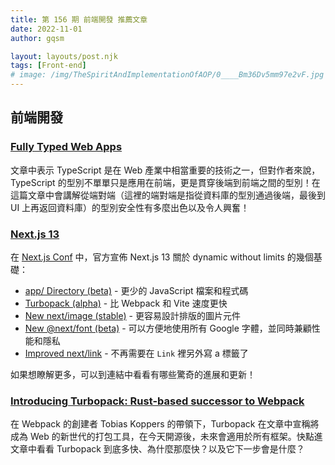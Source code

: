 ```yaml
---
title: 第 156 期 前端開發 推薦文章
date: 2022-11-01
author: gqsm

layout: layouts/post.njk
tags: [Front-end]
# image: /img/TheSpiritAndImplementationOfAOP/0____Bm36Dv5mm97e2vF.jpg
---
```


## 前端開發
<!-- summary -->

### [Fully Typed Web Apps](https://www.epicweb.dev/fully-typed-web-apps)

文章中表示 TypeScript 是在 Web 產業中相當重要的技術之一，但對作者來說，TypeScript 的型別不單單只是應用在前端，更是貫穿後端到前端之間的型別！在這篇文章中會講解從端對端（這裡的端對端是指從資料庫的型別通過後端，最後到 UI 上再返回資料庫）的型別安全性有多麼出色以及令人興奮！

<!-- summary -->

### [Next.js 13](https://nextjs.org/blog/next-13)

在 [Next.js Conf](https://nextjs.org/conf) 中，官方宣佈 Next.js 13 關於 dynamic without limits 的幾個基礎： 

- [app/ Directory (beta)](https://nextjs.org/blog/next-13#app-directory-beta) - 更少的 JavaScript 檔案和程式碼
- [Turbopack (alpha)](https://nextjs.org/blog/next-13#introducing-turbopack-alpha) - 比 Webpack 和 Vite 速度更快
- [New next/image (stable)](https://nextjs.org/blog/next-13#nextimage) - 更容易設計排版的圖片元件
- [New @next/font (beta)](https://nextjs.org/blog/next-13#nextfont) - 可以方便地使用所有 Google 字體，並同時兼顧性能和隱私
- [Improved next/link](https://nextjs.org/blog/next-13#nextlink) - 不再需要在 `Link` 裡另外寫 a 標籤了

如果想瞭解更多，可以到連結中看看有哪些驚奇的進展和更新！

### [Introducing Turbopack: Rust-based successor to Webpack](https://vercel.com/blog/turbopack)

在 Webpack 的創建者 Tobias Koppers 的帶領下，Turbopack 在文章中宣稱將成為 Web 的新世代的打包工具，在今天開源後，未來會適用於所有框架。快點進文章中看看 Turbopack 到底多快、為什麼那麼快？以及它下一步會是什麼？
